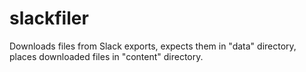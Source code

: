 # slackfiler
Downloads files from Slack exports, expects them in "data" directory, places downloaded files in "content" directory.
